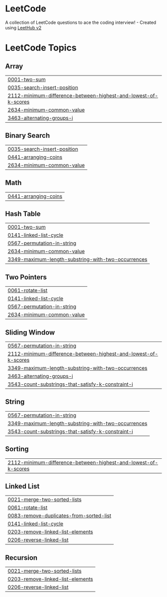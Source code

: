 # LeetCode
A collection of LeetCode questions to ace the coding interview! - Created using [LeetHub v2](https://github.com/arunbhardwaj/LeetHub-2.0)

<!---LeetCode Topics Start-->
# LeetCode Topics
## Array
|  |
| ------- |
| [0001-two-sum](https://github.com/yasin8856/LeetCode/tree/master/0001-two-sum) |
| [0035-search-insert-position](https://github.com/yasin8856/LeetCode/tree/master/0035-search-insert-position) |
| [2112-minimum-difference-between-highest-and-lowest-of-k-scores](https://github.com/yasin8856/LeetCode/tree/master/2112-minimum-difference-between-highest-and-lowest-of-k-scores) |
| [2634-minimum-common-value](https://github.com/yasin8856/LeetCode/tree/master/2634-minimum-common-value) |
| [3463-alternating-groups-i](https://github.com/yasin8856/LeetCode/tree/master/3463-alternating-groups-i) |
## Binary Search
|  |
| ------- |
| [0035-search-insert-position](https://github.com/yasin8856/LeetCode/tree/master/0035-search-insert-position) |
| [0441-arranging-coins](https://github.com/yasin8856/LeetCode/tree/master/0441-arranging-coins) |
| [2634-minimum-common-value](https://github.com/yasin8856/LeetCode/tree/master/2634-minimum-common-value) |
## Math
|  |
| ------- |
| [0441-arranging-coins](https://github.com/yasin8856/LeetCode/tree/master/0441-arranging-coins) |
## Hash Table
|  |
| ------- |
| [0001-two-sum](https://github.com/yasin8856/LeetCode/tree/master/0001-two-sum) |
| [0141-linked-list-cycle](https://github.com/yasin8856/LeetCode/tree/master/0141-linked-list-cycle) |
| [0567-permutation-in-string](https://github.com/yasin8856/LeetCode/tree/master/0567-permutation-in-string) |
| [2634-minimum-common-value](https://github.com/yasin8856/LeetCode/tree/master/2634-minimum-common-value) |
| [3349-maximum-length-substring-with-two-occurrences](https://github.com/yasin8856/LeetCode/tree/master/3349-maximum-length-substring-with-two-occurrences) |
## Two Pointers
|  |
| ------- |
| [0061-rotate-list](https://github.com/yasin8856/LeetCode/tree/master/0061-rotate-list) |
| [0141-linked-list-cycle](https://github.com/yasin8856/LeetCode/tree/master/0141-linked-list-cycle) |
| [0567-permutation-in-string](https://github.com/yasin8856/LeetCode/tree/master/0567-permutation-in-string) |
| [2634-minimum-common-value](https://github.com/yasin8856/LeetCode/tree/master/2634-minimum-common-value) |
## Sliding Window
|  |
| ------- |
| [0567-permutation-in-string](https://github.com/yasin8856/LeetCode/tree/master/0567-permutation-in-string) |
| [2112-minimum-difference-between-highest-and-lowest-of-k-scores](https://github.com/yasin8856/LeetCode/tree/master/2112-minimum-difference-between-highest-and-lowest-of-k-scores) |
| [3349-maximum-length-substring-with-two-occurrences](https://github.com/yasin8856/LeetCode/tree/master/3349-maximum-length-substring-with-two-occurrences) |
| [3463-alternating-groups-i](https://github.com/yasin8856/LeetCode/tree/master/3463-alternating-groups-i) |
| [3543-count-substrings-that-satisfy-k-constraint-i](https://github.com/yasin8856/LeetCode/tree/master/3543-count-substrings-that-satisfy-k-constraint-i) |
## String
|  |
| ------- |
| [0567-permutation-in-string](https://github.com/yasin8856/LeetCode/tree/master/0567-permutation-in-string) |
| [3349-maximum-length-substring-with-two-occurrences](https://github.com/yasin8856/LeetCode/tree/master/3349-maximum-length-substring-with-two-occurrences) |
| [3543-count-substrings-that-satisfy-k-constraint-i](https://github.com/yasin8856/LeetCode/tree/master/3543-count-substrings-that-satisfy-k-constraint-i) |
## Sorting
|  |
| ------- |
| [2112-minimum-difference-between-highest-and-lowest-of-k-scores](https://github.com/yasin8856/LeetCode/tree/master/2112-minimum-difference-between-highest-and-lowest-of-k-scores) |
## Linked List
|  |
| ------- |
| [0021-merge-two-sorted-lists](https://github.com/yasin8856/LeetCode/tree/master/0021-merge-two-sorted-lists) |
| [0061-rotate-list](https://github.com/yasin8856/LeetCode/tree/master/0061-rotate-list) |
| [0083-remove-duplicates-from-sorted-list](https://github.com/yasin8856/LeetCode/tree/master/0083-remove-duplicates-from-sorted-list) |
| [0141-linked-list-cycle](https://github.com/yasin8856/LeetCode/tree/master/0141-linked-list-cycle) |
| [0203-remove-linked-list-elements](https://github.com/yasin8856/LeetCode/tree/master/0203-remove-linked-list-elements) |
| [0206-reverse-linked-list](https://github.com/yasin8856/LeetCode/tree/master/0206-reverse-linked-list) |
## Recursion
|  |
| ------- |
| [0021-merge-two-sorted-lists](https://github.com/yasin8856/LeetCode/tree/master/0021-merge-two-sorted-lists) |
| [0203-remove-linked-list-elements](https://github.com/yasin8856/LeetCode/tree/master/0203-remove-linked-list-elements) |
| [0206-reverse-linked-list](https://github.com/yasin8856/LeetCode/tree/master/0206-reverse-linked-list) |
<!---LeetCode Topics End-->